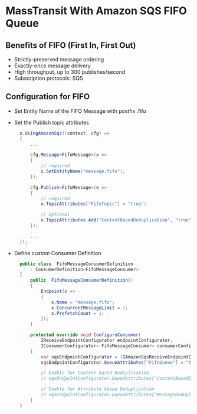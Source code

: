 # MassTransit With Amazon SQS FIFO Queue
## Benefits of FIFO (First In, First Out)
- Strictly-preserved message ordering
- Exactly-once message delivery
- High throughput, up to 300 publishes/second
- Subscription protocols: SQS

## Configuration for FIFO
- Set Entity Name of the FIFO Message with postfix .fifo
- Set the Publish topic attributes

  ```cs
    x.UsingAmazonSqs((context, cfg) =>
    {
        ...

        cfg.Message<FifoMessage>(x =>
        {
            // required
            x.SetEntityName("message.fifo");
        });

        cfg.Publish<FifoMessage>(x =>
        {
            // required
            x.TopicAttributes["FifoTopic"] = "true";

            // optional
            x.TopicAttributes.Add("ContentBasedDeduplication", "true");
        });

        ...
    });
  ```

- Define custom Consumer Definition

  ```cs
    public class  FifoMessageConsumerDefinition 
        : ConsumerDefinition<FifoMessageConsumer>
    {
        public  FifoMessageConsumerDefinition()
        {
            Endpoint(x =>
            {
                x.Name = "message.fifo";
                x.ConcurrentMessageLimit = 1;
                x.PrefetchCount = 1;
            });
        }

        protected override void ConfigureConsumer(
            IReceiveEndpointConfigurator endpointConfigurator, 
            IConsumerConfigurator< FifoMessageConsumer> consumerConfigurator)
        {
            var sqsEndpointConfigurator = (IAmazonSqsReceiveEndpointConfigurator)endpointConfigurator;
            sqsEndpointConfigurator.QueueAttributes["FifoQueue"] = "true";

            // Enable for Content based Deduplication
            // sqsEndpointConfigurator.QueueAttributes["ContentBasedDeduplication"] = true;

            // Enable for Attribute based Deduplication
            // sqsEndpointConfigurator.QueueAttributes["MessageDeduplicationId"] = "DeduplicationId";
        }
    }
  ```
